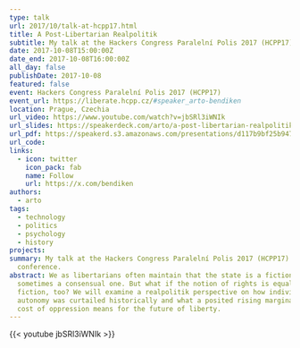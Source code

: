 ```yaml
---
type: talk
url: 2017/10/talk-at-hcpp17.html
title: A Post-Libertarian Realpolitik
subtitle: My talk at the Hackers Congress Paralelní Polis 2017 (HCPP17) conference in Prague on October 8, 2017.
date: 2017-10-08T15:00:00Z
date_end: 2017-10-08T16:00:00Z
all_day: false
publishDate: 2017-10-08
featured: false
event: Hackers Congress Paralelní Polis 2017 (HCPP17)
event_url: https://liberate.hcpp.cz/#speaker_arto-bendiken
location: Prague, Czechia
url_video: https://www.youtube.com/watch?v=jbSRl3iWNIk
url_slides: https://speakerdeck.com/arto/a-post-libertarian-realpolitik
url_pdf: https://speakerd.s3.amazonaws.com/presentations/d117b9bf25b94780a7bfeccb1e7da9ef/A_Post-Libertarian_Realpolitik.pdf
url_code:
links:
  - icon: twitter
    icon_pack: fab
    name: Follow
    url: https://x.com/bendiken
authors:
  - arto
tags:
  - technology
  - politics
  - psychology
  - history
projects:
summary: My talk at the Hackers Congress Paralelní Polis 2017 (HCPP17)
  conference.
abstract: We as libertarians often maintain that the state is a fiction,
  sometimes a consensual one. But what if the notion of rights is equally a
  fiction, too? We will examine a realpolitik perspective on how individual
  autonomy was curtailed historically and what a posited rising marginal
  cost of oppression means for the future of liberty.
---
```


{{< youtube jbSRl3iWNIk >}}
